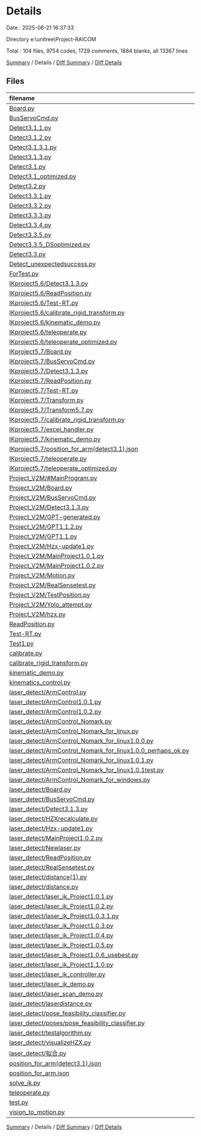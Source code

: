 # Details

Date : 2025-06-21 16:37:33

Directory e:\\unitree\\Project-RAICOM

Total : 104 files,  9754 codes, 1729 comments, 1884 blanks, all 13367 lines

[Summary](results.md) / Details / [Diff Summary](diff.md) / [Diff Details](diff-details.md)

## Files
| filename | language | code | comment | blank | total |
| :--- | :--- | ---: | ---: | ---: | ---: |
| [Board.py](/Board.py) | Python | 152 | 43 | 28 | 223 |
| [BusServoCmd.py](/BusServoCmd.py) | Python | 119 | 14 | 8 | 141 |
| [Detect3.1.1.py](/Detect3.1.1.py) | Python | 89 | 14 | 28 | 131 |
| [Detect3.1.2.py](/Detect3.1.2.py) | Python | 127 | 22 | 37 | 186 |
| [Detect3.1.3.1.py](/Detect3.1.3.1.py) | Python | 153 | 24 | 39 | 216 |
| [Detect3.1.3.py](/Detect3.1.3.py) | Python | 154 | 25 | 39 | 218 |
| [Detect3.1.py](/Detect3.1.py) | Python | 88 | 13 | 25 | 126 |
| [Detect3.1\_optimized.py](/Detect3.1_optimized.py) | Python | 109 | 16 | 28 | 153 |
| [Detect3.2.py](/Detect3.2.py) | Python | 75 | 7 | 17 | 99 |
| [Detect3.3.1.py](/Detect3.3.1.py) | Python | 86 | 12 | 19 | 117 |
| [Detect3.3.2.py](/Detect3.3.2.py) | Python | 93 | 14 | 22 | 129 |
| [Detect3.3.3.py](/Detect3.3.3.py) | Python | 78 | 11 | 18 | 107 |
| [Detect3.3.4.py](/Detect3.3.4.py) | Python | 85 | 11 | 24 | 120 |
| [Detect3.3.5.py](/Detect3.3.5.py) | Python | 100 | 14 | 19 | 133 |
| [Detect3.3.5\_DSoptimized.py](/Detect3.3.5_DSoptimized.py) | Python | 123 | 13 | 24 | 160 |
| [Detect3.3.py](/Detect3.3.py) | Python | 86 | 10 | 22 | 118 |
| [Detect\_unexpectedsuccess.py](/Detect_unexpectedsuccess.py) | Python | 85 | 12 | 26 | 123 |
| [ForTest.py](/ForTest.py) | Python | 6 | 0 | 3 | 9 |
| [IKproject5.6/Detect3.1.3.py](/IKproject5.6/Detect3.1.3.py) | Python | 154 | 25 | 39 | 218 |
| [IKproject5.6/ReadPosition.py](/IKproject5.6/ReadPosition.py) | Python | 54 | 1 | 10 | 65 |
| [IKproject5.6/Test-RT.py](/IKproject5.6/Test-RT.py) | Python | 15 | 6 | 7 | 28 |
| [IKproject5.6/calibrate\_rigid\_transform.py](/IKproject5.6/calibrate_rigid_transform.py) | Python | 42 | 4 | 12 | 58 |
| [IKproject5.6/kinematic\_demo.py](/IKproject5.6/kinematic_demo.py) | Python | 48 | 4 | 10 | 62 |
| [IKproject5.6/teleoperate.py](/IKproject5.6/teleoperate.py) | Python | 47 | 3 | 12 | 62 |
| [IKproject5.6/teleoperate\_optimized.py](/IKproject5.6/teleoperate_optimized.py) | Python | 55 | 3 | 12 | 70 |
| [IKproject5.7/Board.py](/IKproject5.7/Board.py) | Python | 152 | 43 | 28 | 223 |
| [IKproject5.7/BusServoCmd.py](/IKproject5.7/BusServoCmd.py) | Python | 119 | 14 | 8 | 141 |
| [IKproject5.7/Detect3.1.3.py](/IKproject5.7/Detect3.1.3.py) | Python | 164 | 25 | 39 | 228 |
| [IKproject5.7/ReadPosition.py](/IKproject5.7/ReadPosition.py) | Python | 54 | 1 | 10 | 65 |
| [IKproject5.7/Test-RT.py](/IKproject5.7/Test-RT.py) | Python | 15 | 5 | 7 | 27 |
| [IKproject5.7/Transform.py](/IKproject5.7/Transform.py) | Python | 59 | 8 | 15 | 82 |
| [IKproject5.7/Transform5.7.py](/IKproject5.7/Transform5.7.py) | Python | 63 | 44 | 21 | 128 |
| [IKproject5.7/calibrate\_rigid\_transform.py](/IKproject5.7/calibrate_rigid_transform.py) | Python | 33 | 9 | 13 | 55 |
| [IKproject5.7/excel\_handler.py](/IKproject5.7/excel_handler.py) | Python | 24 | 2 | 4 | 30 |
| [IKproject5.7/kinematic\_demo.py](/IKproject5.7/kinematic_demo.py) | Python | 58 | 4 | 11 | 73 |
| [IKproject5.7/position\_for\_arm(detect3.1).json](/IKproject5.7/position_for_arm(detect3.1).json) | JSON | 1 | 0 | 0 | 1 |
| [IKproject5.7/teleoperate.py](/IKproject5.7/teleoperate.py) | Python | 47 | 3 | 12 | 62 |
| [IKproject5.7/teleoperate\_optimized.py](/IKproject5.7/teleoperate_optimized.py) | Python | 67 | 3 | 12 | 82 |
| [Project\_V2M/#MainProgram.py](/Project_V2M/#MainProgram.py) | Python | 60 | 16 | 15 | 91 |
| [Project\_V2M/Board.py](/Project_V2M/Board.py) | Python | 152 | 43 | 28 | 223 |
| [Project\_V2M/BusServoCmd.py](/Project_V2M/BusServoCmd.py) | Python | 119 | 14 | 8 | 141 |
| [Project\_V2M/Detect3.1.3.py](/Project_V2M/Detect3.1.3.py) | Python | 154 | 35 | 39 | 228 |
| [Project\_V2M/GPT-generated.py](/Project_V2M/GPT-generated.py) | Python | 223 | 32 | 38 | 293 |
| [Project\_V2M/GPT1.1.2.py](/Project_V2M/GPT1.1.2.py) | Python | 148 | 14 | 20 | 182 |
| [Project\_V2M/GPT1.1.py](/Project_V2M/GPT1.1.py) | Python | 139 | 19 | 22 | 180 |
| [Project\_V2M/Hzx-update1.py](/Project_V2M/Hzx-update1.py) | Python | 53 | 40 | 19 | 112 |
| [Project\_V2M/MainProject1.0.1.py](/Project_V2M/MainProject1.0.1.py) | Python | 170 | 19 | 24 | 213 |
| [Project\_V2M/MainProject1.0.2.py](/Project_V2M/MainProject1.0.2.py) | Python | 204 | 29 | 30 | 263 |
| [Project\_V2M/Motion.py](/Project_V2M/Motion.py) | Python | 88 | 35 | 19 | 142 |
| [Project\_V2M/RealSensetest.py](/Project_V2M/RealSensetest.py) | Python | 218 | 31 | 33 | 282 |
| [Project\_V2M/TestPosition.py](/Project_V2M/TestPosition.py) | Python | 0 | 0 | 1 | 1 |
| [Project\_V2M/Yolo\_attempt.py](/Project_V2M/Yolo_attempt.py) | Python | 86 | 12 | 27 | 125 |
| [Project\_V2M/hzx.py](/Project_V2M/hzx.py) | Python | 45 | 27 | 12 | 84 |
| [ReadPosition.py](/ReadPosition.py) | Python | 54 | 1 | 10 | 65 |
| [Test-RT.py](/Test-RT.py) | Python | 15 | 6 | 7 | 28 |
| [Test1.py](/Test1.py) | Python | 7 | 0 | 1 | 8 |
| [calibrate.py](/calibrate.py) | Python | 50 | 9 | 12 | 71 |
| [calibrate\_rigid\_transform.py](/calibrate_rigid_transform.py) | Python | 30 | 17 | 12 | 59 |
| [kinematic\_demo.py](/kinematic_demo.py) | Python | 48 | 4 | 10 | 62 |
| [kinematics\_control.py](/kinematics_control.py) | Python | 31 | 6 | 6 | 43 |
| [laser\_detect/ArmControl.py](/laser_detect/ArmControl.py) | Python | 116 | 14 | 35 | 165 |
| [laser\_detect/ArmControl1.0.1.py](/laser_detect/ArmControl1.0.1.py) | Python | 136 | 41 | 13 | 190 |
| [laser\_detect/ArmControl1.0.2.py](/laser_detect/ArmControl1.0.2.py) | Python | 136 | 41 | 13 | 190 |
| [laser\_detect/ArmControl\_Nomark.py](/laser_detect/ArmControl_Nomark.py) | Python | 118 | 14 | 35 | 167 |
| [laser\_detect/ArmControl\_Nomark\_for\_linux.py](/laser_detect/ArmControl_Nomark_for_linux.py) | Python | 178 | 28 | 38 | 244 |
| [laser\_detect/ArmControl\_Nomark\_for\_linux1.0.0.py](/laser_detect/ArmControl_Nomark_for_linux1.0.0.py) | Python | 143 | 28 | 28 | 199 |
| [laser\_detect/ArmControl\_Nomark\_for\_linux1.0.0\_perhaps\_ok.py](/laser_detect/ArmControl_Nomark_for_linux1.0.0_perhaps_ok.py) | Python | 210 | 34 | 40 | 284 |
| [laser\_detect/ArmControl\_Nomark\_for\_linux1.0.1.py](/laser_detect/ArmControl_Nomark_for_linux1.0.1.py) | Python | 239 | 58 | 49 | 346 |
| [laser\_detect/ArmControl\_Nomark\_for\_linux1.0.1test.py](/laser_detect/ArmControl_Nomark_for_linux1.0.1test.py) | Python | 78 | 10 | 22 | 110 |
| [laser\_detect/ArmControl\_Nomark\_for\_windows.py](/laser_detect/ArmControl_Nomark_for_windows.py) | Python | 143 | 28 | 28 | 199 |
| [laser\_detect/Board.py](/laser_detect/Board.py) | Python | 152 | 43 | 28 | 223 |
| [laser\_detect/BusServoCmd.py](/laser_detect/BusServoCmd.py) | Python | 119 | 14 | 8 | 141 |
| [laser\_detect/Detect3.1.3.py](/laser_detect/Detect3.1.3.py) | Python | 154 | 35 | 39 | 228 |
| [laser\_detect/HZXrecalculate.py](/laser_detect/HZXrecalculate.py) | Python | 143 | 19 | 12 | 174 |
| [laser\_detect/Hzx-update1.py](/laser_detect/Hzx-update1.py) | Python | 53 | 40 | 19 | 112 |
| [laser\_detect/MainProject1.0.2.py](/laser_detect/MainProject1.0.2.py) | Python | 204 | 29 | 30 | 263 |
| [laser\_detect/Newlaser.py](/laser_detect/Newlaser.py) | Python | 190 | 25 | 40 | 255 |
| [laser\_detect/ReadPosition.py](/laser_detect/ReadPosition.py) | Python | 54 | 1 | 10 | 65 |
| [laser\_detect/RealSensetest.py](/laser_detect/RealSensetest.py) | Python | 218 | 31 | 33 | 282 |
| [laser\_detect/distance(1).py](/laser_detect/distance(1).py) | Python | 23 | 8 | 4 | 35 |
| [laser\_detect/distance.py](/laser_detect/distance.py) | Python | 23 | 8 | 4 | 35 |
| [laser\_detect/laser\_ik\_Project1.0.1.py](/laser_detect/laser_ik_Project1.0.1.py) | Python | 98 | 16 | 10 | 124 |
| [laser\_detect/laser\_ik\_Project1.0.2.py](/laser_detect/laser_ik_Project1.0.2.py) | Python | 93 | 16 | 11 | 120 |
| [laser\_detect/laser\_ik\_Project1.0.3.1.py](/laser_detect/laser_ik_Project1.0.3.1.py) | Python | 114 | 17 | 17 | 148 |
| [laser\_detect/laser\_ik\_Project1.0.3.py](/laser_detect/laser_ik_Project1.0.3.py) | Python | 113 | 17 | 18 | 148 |
| [laser\_detect/laser\_ik\_Project1.0.4.py](/laser_detect/laser_ik_Project1.0.4.py) | Python | 163 | 25 | 15 | 203 |
| [laser\_detect/laser\_ik\_Project1.0.5.py](/laser_detect/laser_ik_Project1.0.5.py) | Python | 96 | 17 | 13 | 126 |
| [laser\_detect/laser\_ik\_Project1.0.6\_usebest.py](/laser_detect/laser_ik_Project1.0.6_usebest.py) | Python | 111 | 16 | 10 | 137 |
| [laser\_detect/laser\_ik\_Project1.1.0.py](/laser_detect/laser_ik_Project1.1.0.py) | Python | 216 | 44 | 17 | 277 |
| [laser\_detect/laser\_ik\_controller.py](/laser_detect/laser_ik_controller.py) | Python | 144 | 21 | 26 | 191 |
| [laser\_detect/laser\_ik\_demo.py](/laser_detect/laser_ik_demo.py) | Python | 100 | 15 | 9 | 124 |
| [laser\_detect/laser\_scan\_demo.py](/laser_detect/laser_scan_demo.py) | Python | 36 | 10 | 9 | 55 |
| [laser\_detect/laserdistance.py](/laser_detect/laserdistance.py) | Python | 56 | 2 | 11 | 69 |
| [laser\_detect/pose\_feasibility\_classifier.py](/laser_detect/pose_feasibility_classifier.py) | Python | 54 | 14 | 12 | 80 |
| [laser\_detect/poses/pose\_feasibility\_classifier.py](/laser_detect/poses/pose_feasibility_classifier.py) | Python | 54 | 14 | 12 | 80 |
| [laser\_detect/testalgorithm.py](/laser_detect/testalgorithm.py) | Python | 37 | 3 | 5 | 45 |
| [laser\_detect/visualizeHZX.py](/laser_detect/visualizeHZX.py) | Python | 92 | 21 | 21 | 134 |
| [laser\_detect/拟合.py](/laser_detect/%E6%8B%9F%E5%90%88.py) | Python | 11 | 1 | 2 | 14 |
| [position\_for\_arm(detect3.1).json](/position_for_arm(detect3.1).json) | JSON | 1 | 0 | 0 | 1 |
| [position\_for\_arm.json](/position_for_arm.json) | JSON | 1 | 0 | 0 | 1 |
| [solve\_ik.py](/solve_ik.py) | Python | 15 | 9 | 6 | 30 |
| [teleoperate.py](/teleoperate.py) | Python | 53 | 5 | 12 | 70 |
| [test.py](/test.py) | Python | 7 | 0 | 2 | 9 |
| [vision\_to\_motion.py](/vision_to_motion.py) | Python | 86 | 6 | 17 | 109 |

[Summary](results.md) / Details / [Diff Summary](diff.md) / [Diff Details](diff-details.md)